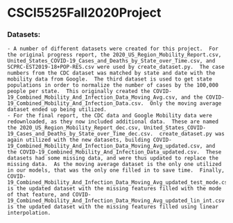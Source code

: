 # CSCI5525Fall2020Project

### Datasets:
	- A number of different datasets were created for this project.  For the original progress report, the 2020_US_Region_Mobility_Report.csv, United_States_COVID-19_Cases_and_Deaths_by_State_over_Time.csv, and SCPRC-EST2019-18+POP-RES.csv were used by create_dataset.py.  The case numbers from the CDC dataset was matched by state and date with the mobility data from Google.  The third dataset is used to get state populations in order to normalize the number of cases by the 100,000 people per state.  This originally created the COVID-19_Combined_Mobility_And_Infection_Data_Moving_Avg.csv, and the COVID-19_Combined_Mobility_And_Infection_Data.csv.  Only the moving average dataset ended up being utilized.
	- For the final report, the CDC data and Google Mobility data were redownloaded, as they now included additional data.  These are named the 2020_US_Region_Mobility_Report_dec.csv, United_States_COVID-19_Cases_and_Deaths_by_State_over_Time_dec.csv.  create_dataset.py was again utilized with the new datasets, building COVID-19_Combined_Mobility_And_Infection_Data_Moving_Avg_updated.csv, and the COVID-19_Combined_Mobility_And_Infection_Data_updated.csv.  These datasets had some missing data, and were thus updated to replace the missing data.  As the moving average dataset is the only one utilized in our models, that was the only one filled in to save time.  Finally, COVID-19_Combined_Mobility_And_Infection_Data_Moving_Avg_updated_test_mode.csv is the updated dataset with the missing features filled with the mode of that feature, and COVID-19_Combined_Mobility_And_Infection_Data_Moving_Avg_updated_lin_int.csv is the updated dataset with the missing features filled using linear interpolation.

